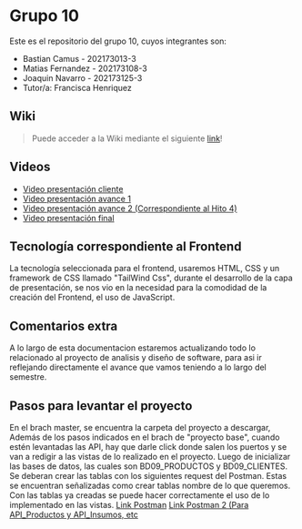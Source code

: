 # Grupo 10

Este es el repositorio del grupo 10, cuyos integrantes son:

* Bastian Camus - 202173013-3
* Matias Fernandez - 202173108-3
* Joaquin Navarro - 202173125-3
* Tutor/a: Francisca Henriquez

## Wiki

> Puede acceder a la Wiki mediante el siguiente [link](https://github.com/Bastiancito/INF236-GRUPO09-2023-2/wiki)!

## Videos

* [Video presentación cliente](https://www.youtube.com/watch?v=LHmE2B2Bumw&feature=youtu.be)
* [Video presentación avance 1](https://youtu.be/_pTW-VZjeHk)
* [Video presentación avance 2 (Correspondiente al Hito 4)](https://youtu.be/AT6ZTAb9jfU)
* [Video presentación final](https://youtu.be/R9vg3JIlj3g)
## Tecnología correspondiente al Frontend

La tecnología seleccionada para el frontend, usaremos HTML, CSS y un framework de CSS llamado "TailWind Css", durante el desarrollo de la capa de presentación, se nos vio en la necesidad para la comodidad de la creación del Frontend, el uso de JavaScript.

## Comentarios extra

A lo largo de esta documentacion estaremos actualizando todo lo relacionado al proyecto de analisis y diseño de software, para asi ir reflejando directamente el avance que vamos teniendo a lo largo del semestre.

## Pasos para levantar el proyecto

En el brach master, se encuentra la carpeta del proyecto a descargar, Además de los pasos indicados en el brach de "proyecto base", cuando estén levantadas las API, hay que darle click donde salen los puertos y se van a redigir a las vistas de lo realizado en el proyecto. Luego de inicializar las bases de datos, las cuales son BD09_PRODUCTOS y BD09_CLIENTES. Se deberan crear las tablas con los siguientes request del Postman. Estas se encuentran señalizadas como crear tablas nombre de lo que queremos. Con las tablas ya creadas se puede hacer correctamente el uso de lo implementado en las vistas. [Link Postman](https://app.getpostman.com/join-team?invite_code=f072bfb8a9d29d4b8e0f8d75c48a3a23&target_code=f1dc99d3b7c54fb7b79f3331f9efa9da) [Link Postman 2 (Para API_Productos y API_Insumos, etc](https://app.getpostman.com/join-team?invite_code=94084003dfb2f30df44a6417da7e4a37&target_code=4b7482b0d1579f562d83ab5f26b03ad5)

